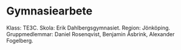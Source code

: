 Gymnasiearbete
==============
Klass: TE3C.
Skola: Erik Dahlbergsgymnasiet.
Region: Jönköping.
Gruppmedlemmar: Daniel Rosenqvist, Benjamin Åsbrink, Alexander Fogelberg.




